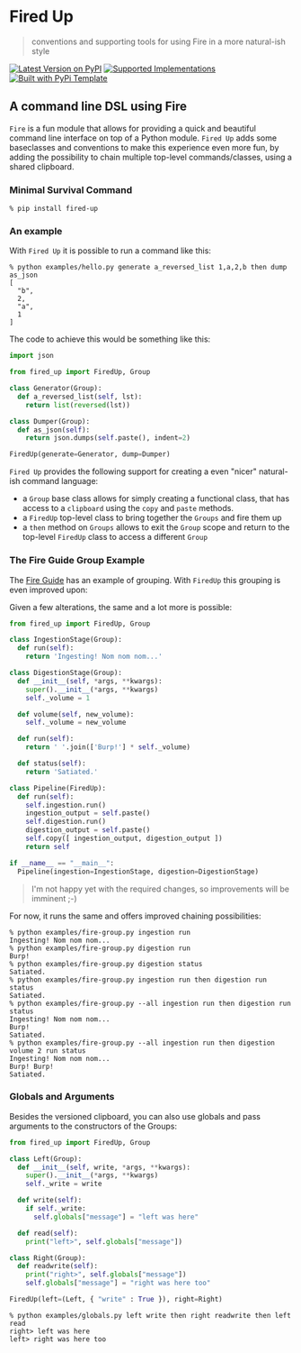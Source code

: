 # Fired Up

> conventions and supporting tools for using Fire in a more natural-ish style

[![Latest Version on PyPI](https://img.shields.io/pypi/v/fired-up.svg)](https://pypi.python.org/pypi/fired-up/)
[![Supported Implementations](https://img.shields.io/pypi/pyversions/fired-up.svg)](https://pypi.python.org/pypi/fired-up/)
[![Built with PyPi Template](https://img.shields.io/badge/PyPi_Template-v0.2.0-blue.svg)](https://github.com/christophevg/pypi-template)


## A command line DSL using Fire

`Fire` is a fun module that allows for providing a quick and beautiful command line interface on top of a Python module. `Fired Up` adds some baseclasses and conventions to make this experience even more fun, by adding the possibility to chain multiple top-level commands/classes, using a shared clipboard.

### Minimal Survival Command

```console
% pip install fired-up
```

### An example

With `Fired Up` it is possible to run a command like this:

```console
% python examples/hello.py generate a_reversed_list 1,a,2,b then dump as_json
[
  "b",
  2,
  "a",
  1
]
```

The code to achieve this would be something like this:

```python
import json

from fired_up import FiredUp, Group

class Generator(Group):
  def a_reversed_list(self, lst):
    return list(reversed(lst))

class Dumper(Group):
  def as_json(self):
    return json.dumps(self.paste(), indent=2)

FiredUp(generate=Generator, dump=Dumper)
```

`Fired Up` provides the following support for creating a even "nicer" natural-ish command language: 

* a `Group` base class allows for simply creating a functional class, that has access to a `clipboard` using the `copy` and `paste` methods.
* a `FiredUp` top-level class to bring together the `Groups` and fire them up
* a `then` method on `Groups` allows to exit the `Group` scope and return to the top-level `FiredUp` class to access a different `Group`

### The Fire Guide Group Example

The [Fire Guide](https://google.github.io/python-fire/guide/#grouping-commands) has an example of grouping. With `FiredUp` this grouping is even improved upon:

Given a few alterations, the same and a lot more is possible:

```python
from fired_up import FiredUp, Group

class IngestionStage(Group):
  def run(self):
    return 'Ingesting! Nom nom nom...'

class DigestionStage(Group):
  def __init__(self, *args, **kwargs):
    super().__init__(*args, **kwargs)
    self._volume = 1

  def volume(self, new_volume):
    self._volume = new_volume

  def run(self):
    return ' '.join(['Burp!'] * self._volume)

  def status(self):
    return 'Satiated.'

class Pipeline(FiredUp):
  def run(self):
    self.ingestion.run()
    ingestion_output = self.paste()
    self.digestion.run()
    digestion_output = self.paste()
    self.copy([ ingestion_output, digestion_output ])
    return self

if __name__ == "__main__":
  Pipeline(ingestion=IngestionStage, digestion=DigestionStage)
```

> I'm not happy yet with the required changes, so improvements will be imminent ;-)

For now, it runs the same and offers improved chaining possibilities:

```conole
% python examples/fire-group.py ingestion run
Ingesting! Nom nom nom...
% python examples/fire-group.py digestion run
Burp!
% python examples/fire-group.py digestion status
Satiated.
% python examples/fire-group.py ingestion run then digestion run status
Satiated.
% python examples/fire-group.py --all ingestion run then digestion run status
Ingesting! Nom nom nom...
Burp!
Satiated.
% python examples/fire-group.py --all ingestion run then digestion volume 2 run status
Ingesting! Nom nom nom...
Burp! Burp!
Satiated.
```

### Globals and Arguments

Besides the versioned clipboard, you can also use globals and pass arguments to the constructors of the Groups:

```python
from fired_up import FiredUp, Group

class Left(Group):
  def __init__(self, write, *args, **kwargs):
    super().__init__(*args, **kwargs)
    self._write = write

  def write(self):
    if self._write:
      self.globals["message"] = "left was here"

  def read(self):
    print("left>", self.globals["message"])

class Right(Group):
  def readwrite(self):
    print("right>", self.globals["message"])
    self.globals["message"] = "right was here too"

FiredUp(left=(Left, { "write" : True }), right=Right)
```

```console
% python examples/globals.py left write then right readwrite then left read
right> left was here
left> right was here too
```
